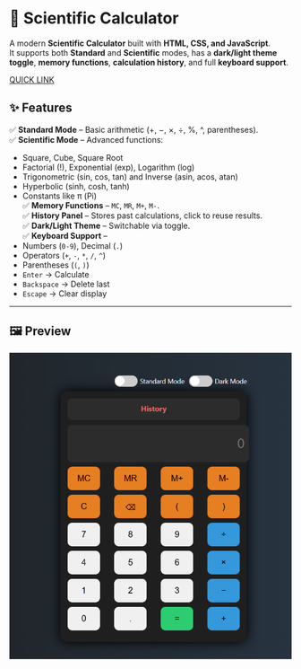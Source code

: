 # 🔢 Scientific Calculator

A modern **Scientific Calculator** built with **HTML, CSS, and JavaScript**.  
It supports both **Standard** and **Scientific** modes, has a **dark/light theme toggle**, **memory functions**, **calculation history**, and full **keyboard support**.

<a href="https://anshsingh16.github.io/Scientific_calculator/">
QUICK LINK
</a>

## ✨ Features

✅ **Standard Mode** – Basic arithmetic (+, −, ×, ÷, %, ^, parentheses).  
✅ **Scientific Mode** – Advanced functions:  
   - Square, Cube, Square Root  
   - Factorial (!), Exponential (exp), Logarithm (log)  
   - Trigonometric (sin, cos, tan) and Inverse (asin, acos, atan)  
   - Hyperbolic (sinh, cosh, tanh)  
   - Constants like π (Pi)  
✅ **Memory Functions** – `MC`, `MR`, `M+`, `M-`.  
✅ **History Panel** – Stores past calculations, click to reuse results.  
✅ **Dark/Light Theme** – Switchable via toggle.  
✅ **Keyboard Support** –  
   - Numbers (`0-9`), Decimal (`.`)  
   - Operators (`+`, `-`, `*`, `/`, `^`)  
   - Parentheses (`(`, `)`)  
   - `Enter` → Calculate  
   - `Backspace` → Delete last  
   - `Escape` → Clear display  

---

## 🖼️ Preview

![Calculator Preview](screenshot.png)

